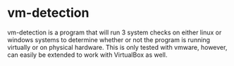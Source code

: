 # vm-detection

vm-detection is a program that will run 3 system checks on either linux or windows systems to determine whether 
or not the program is running virtually or on physical hardware. This is only tested with vmware, however, can 
easily be extended to work with VirtualBox as well.